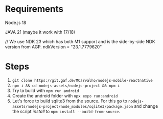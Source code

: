 # Requirements
Node.js 18

JAVA 21 (maybe it work with 17/18)

// We use NDK 23 which has both M1 support and is the side-by-side NDK version from AGP.
ndkVersion = "23.1.7779620"

# Steps

1. `git clone https://git.gaf.de/MCarvalho/nodejs-mobile-reactnative`
2. `npm i && cd nodejs-assets/nodejs-project && npm i`
3. Try to build with `npm run android` 
4. Create the android folder with `npx expo run:android`
5. Let's force to build sqlite3 from the source. For this go to `nodejs-assets/nodejs-project/node_modules/sqlite3/package.json` and change the script *install* to `npm install --build-from-source`.

